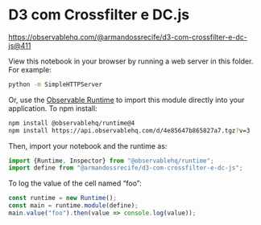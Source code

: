 # D3 com Crossfilter e DC.js

https://observablehq.com/@armandossrecife/d3-com-crossfilter-e-dc-js@411

View this notebook in your browser by running a web server in this folder. For
example:

~~~sh
python -m SimpleHTTPServer
~~~

Or, use the [Observable Runtime](https://github.com/observablehq/runtime) to
import this module directly into your application. To npm install:

~~~sh
npm install @observablehq/runtime@4
npm install https://api.observablehq.com/d/4e85647b865827a7.tgz?v=3
~~~

Then, import your notebook and the runtime as:

~~~js
import {Runtime, Inspector} from "@observablehq/runtime";
import define from "@armandossrecife/d3-com-crossfilter-e-dc-js";
~~~

To log the value of the cell named “foo”:

~~~js
const runtime = new Runtime();
const main = runtime.module(define);
main.value("foo").then(value => console.log(value));
~~~
